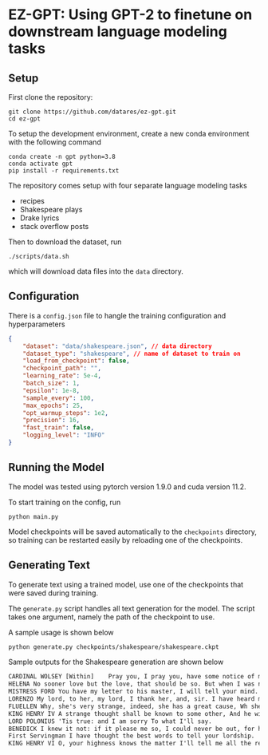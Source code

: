 # EZ-GPT: Using GPT-2 to finetune on downstream language modeling tasks

## Setup

First clone the repository: 
```
git clone https://github.com/datares/ez-gpt.git
cd ez-gpt
```

To setup the development environment, create a new conda environment with the following command
```
conda create -n gpt python=3.8
conda activate gpt
pip install -r requirements.txt
```

The repository comes setup with four separate language modeling tasks
- recipes
- Shakespeare plays
- Drake lyrics
- stack overflow posts

Then to download the dataset, run
```
./scripts/data.sh
```
which will download data files into the `data` directory.

## Configuration
There is a `config.json` file to hangle the training configuration and hyperparameters
```json
{
    "dataset": "data/shakespeare.json", // data directory 
    "dataset_type": "shakespeare", // name of dataset to train on 
    "load_from_checkpoint": false,
    "checkpoint_path": "",
    "learning_rate": 5e-4,
    "batch_size": 1,
    "epsilon": 1e-8,
    "sample_every": 100,
    "max_epochs": 25,
    "opt_warmup_steps": 1e2,
    "precision": 16,
    "fast_train": false,
    "logging_level": "INFO"
}
```

## Running the Model
The model was tested using pytorch version 1.9.0 and cuda version 11.2.

To start training on the config, run
```
python main.py
```
Model checkpoints will be saved automatically to the `checkpoints` directory, so training can be restarted easily by
reloading one of the checkpoints.

<!-- A generated recipe is below

### surroundRed Roasted Roasted Chicken 
1. 1 (4 ounce) package chicken broth  
2. 2 (6.5 ounce) cans whole grain tomatoes, thawed  
3. 1 (8 ounce) can diced black olives  
4. 1/2 cup shredded fresh cilantro, or to taste  salt and pepper to taste

Preheat oven to 375 degrees F (190 degrees C).
Ladle chicken, tomatoes, olives, lettuce, lettuce, cilantro, and salt into a large skillet. Cook well in the preheated oven until tomatoes are tender, about 1/8 of the time, and are tender. Remove from oven and let cool slightly. Remove chicken from pot; drain excess water from the cooking grate.

disclaimer: quality of recipes cannot be guarenteed :) -->

## Generating Text
To generate text using a trained model, use one of the checkpoints that were saved during training.  

The `generate.py` script handles all text generation for the model.  The script takes one argument, namely
the path of the checkpoint to use.  

A sample usage is shown below
```bash
python generate.py checkpoints/shakespeare/shakespeare.ckpt
```

Sample outputs for the Shakespeare generation are shown below

```txt
CARDINAL WOLSEY [Within]    Pray you, I pray you, have some notice of my head.
HELENA No sooner love but the love, that should be so. But when I was not the wife is so to my marriage.
MISTRESS FORD You have my letter to his master, I will tell your mind.
LORENZO My lord, to her, my lord, I thank her, and, sir. I have heard much like to her at the time, but that I am content to do any thing, I know not what: She brings all that do. I must have her on her.
FLUELLEN Why, she's very strange, indeed, she has a great cause, Wh she hath a head to me: for that's a true man. Exit Re-enter Bawd Boult
KING HENRY IV A strange thought shall be known to some other, And he will come to the court. It cannot be but a thousand, Nor never did him till that all the rest. Now he'll speak, and never will he live, Nor must I not live, Till 'tis but a man, but never, For there's a man.
LORD POLONIUS 'Tis true: and I am sorry To what I'll say.
BENEDICK I knew it not: if it please me so, I could never be out, for here.
First Servingman I have thought the best words to tell your lordship.
KING HENRY VI O, your highness knows the matter I'll tell me all the rest: so you may to me know: if you do meet them not in a way meet them to-morrow, your highness comes a very hand: I will speak with them at this last, and to them, let them be a subject to the field: and when I meet him, they'll draw upon us, make an end of him.
```

